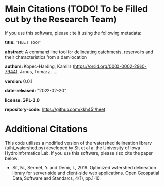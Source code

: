 # Main Citations  (TODO! To be Filled out by the Research Team)
If you use this software, please cite it using the following metadata:

**title:** "HEET Tool"

**abstract:** A command line tool for delineating catchments, reservoirs and their characteristics from a dam location

**authors:** Kopec-Harding, Kamilla (https://orcid.org/0000-0002-2960-7944), Janus, Tomasz .....

**version:** 0.0.1

**date-released:** "2022-02-20"

**license: GPL-3.0**

**repository-code:** https://github.com/kkh451/heet

# Additional Citations
This code utilises a modified version of the watershed delineation library  (uihi_watershed.py) developed by 
Sit et al at the University of Iowa Hydroinformatics Lab. If you use this software, please also cite the paper 
below: 

- Sit, M., Sermet, Y. and Demir, I., 2019. Optimized watershed delineation library for server-side and client-side web applications. Open Geospatial Data, Software and Standards, 4(1), pp.1-10.
